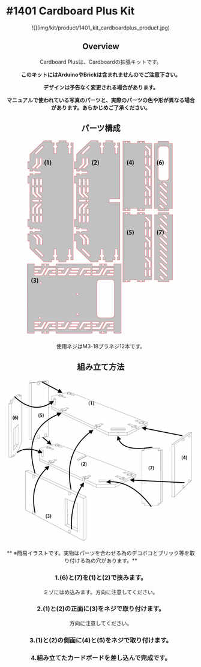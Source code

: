 # #1401 Cardboard Plus Kit

<center>![](img/kit/product/1401_kit_cardboardplus_product.jpg)

<!--COLORME-->
## Overview
Cardboard Plusは、Cardboardの拡張キットです。

**このキットにはArduinoやBrickは含まれませんのでご注意下さい。**

**デザインは予告なく変更される場合があります。**

**マニュアルで使われている写真のパーツと、実際のパーツの色や形が異なる場合があります。あらかじめご了承ください。**

## パーツ構成

![](/img/1100_case/manual/cardboardplus_00.jpg)

使用ネジはM3-18プラネジ12本です。

## 組み立て方法
![](/img/1100_case/manual/cardboardplus_01.jpg)

** ※簡易イラストです。実物はパーツを合わせる為のデコボコとブリック等を取り付ける為の穴があります。**

### 1.(6)と(7)を(1)と(2)で挟みます。
ミゾにはめ込みます。方向に注意してください。

### 2.(1)と(2)の正面に(3)をネジで取り付けます。
方向に注意してください。

### 3.(1)と(2)の側面に(4)と(5)をネジで取り付けます。

### 4.組み立てたカードボードを差し込んで完成です。